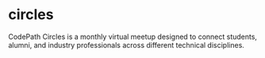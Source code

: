 # circles
CodePath Circles is a monthly virtual meetup designed to connect students, alumni, and industry professionals across different technical disciplines.
